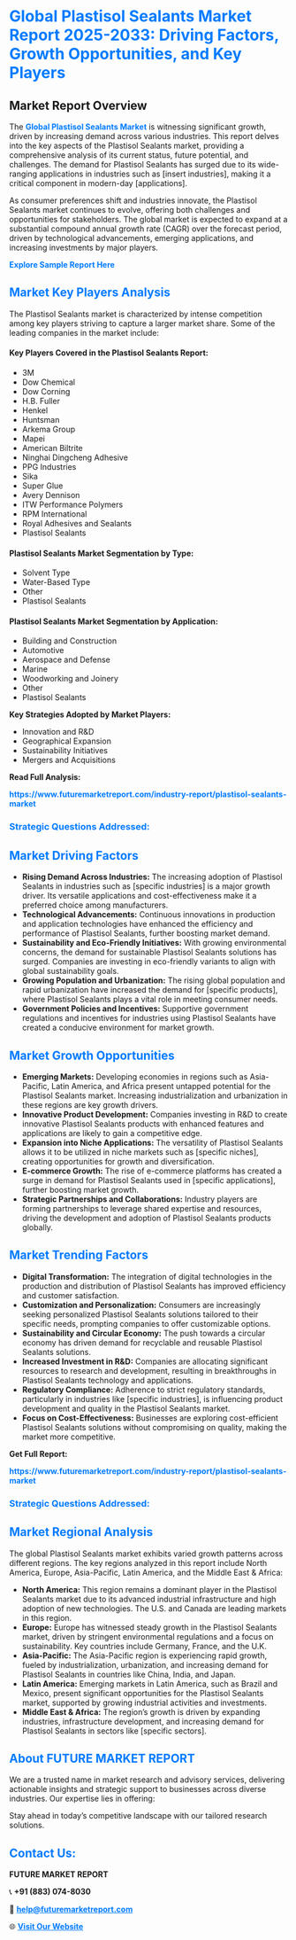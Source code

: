 <h1 style="color: #007BFF;">Global Plastisol Sealants Market Report 2025-2033: Driving Factors, Growth Opportunities, and Key Players</h1>

<section id="overview">
<h2>Market Report Overview</h2>
<p>The <a href="https://www.futuremarketreport.com/industry-report/plastisol-sealants-market" style="color: #007BFF; text-decoration: none;"><strong>Global Plastisol Sealants Market</strong></a> is witnessing significant growth, driven by increasing demand across various industries. This report delves into the key aspects of the Plastisol Sealants market, providing a comprehensive analysis of its current status, future potential, and challenges. The demand for Plastisol Sealants has surged due to its wide-ranging applications in industries such as [insert industries], making it a critical component in modern-day [applications].</p>
<p>As consumer preferences shift and industries innovate, the Plastisol Sealants market continues to evolve, offering both challenges and opportunities for stakeholders. The global market is expected to expand at a substantial compound annual growth rate (CAGR) over the forecast period, driven by technological advancements, emerging applications, and increasing investments by major players.</p>
</section>

<section id="overview">
<p><a href="https://www.futuremarketreport.com/request-sample/reportId=32807" style="color: #007BFF; text-decoration: none;"><strong>Explore Sample Report Here</strong></a></p>
</section>

<section id="key-players">
<h2 style="color: #007BFF;">Market Key Players Analysis</h2>
<p>The Plastisol Sealants market is characterized by intense competition among key players striving to capture a larger market share. Some of the leading companies in the market include:</p>
<h4>Key Players Covered in the Plastisol Sealants Report:</h4>
<ul><li>3M</li><li>Dow Chemical</li><li>Dow Corning</li><li>H.B. Fuller</li><li>Henkel</li><li>Huntsman</li><li>Arkema Group</li><li>Mapei</li><li>American Biltrite</li><li>Ninghai Dingcheng Adhesive</li><li>PPG Industries</li><li>Sika</li><li>Super Glue</li><li>Avery Dennison</li><li>ITW Performance Polymers</li><li>RPM International</li><li>Royal Adhesives and Sealants</li><li>Plastisol Sealants</li></ul>
<h4>Plastisol Sealants Market Segmentation by Type:</h4>
<ul><li>Solvent Type</li><li>Water-Based Type</li><li>Other</li><li>Plastisol Sealants</li></ul>

<h4>Plastisol Sealants Market Segmentation by Application:</h4>
<ul><li>Building and Construction</li><li>Automotive</li><li>Aerospace and Defense</li><li>Marine</li><li>Woodworking and Joinery</li><li>Other</li><li>Plastisol Sealants</li></ul>
<p><strong>Key Strategies Adopted by Market Players:</strong></p>
<ul>
<li>Innovation and R&D</li>
<li>Geographical Expansion</li>
<li>Sustainability Initiatives</li>
<li>Mergers and Acquisitions</li>
</ul>
</section>

<section>
<p><strong>Read Full Analysis: </strong></p><a href="https://www.futuremarketreport.com/industry-report/plastisol-sealants-market" style="color: #007BFF; text-decoration: none;"><strong>https://www.futuremarketreport.com/industry-report/plastisol-sealants-market</strong></a>
<h3 style="color: #007BFF;">Strategic Questions Addressed:</h3>
</section>

<section id="driving-factors">
<h2 style="color: #007BFF;">Market Driving Factors</h2>
<ul>
<li><strong>Rising Demand Across Industries:</strong> The increasing adoption of Plastisol Sealants in industries such as [specific industries] is a major growth driver. Its versatile applications and cost-effectiveness make it a preferred choice among manufacturers.</li>
<li><strong>Technological Advancements:</strong> Continuous innovations in production and application technologies have enhanced the efficiency and performance of Plastisol Sealants, further boosting market demand.</li>
<li><strong>Sustainability and Eco-Friendly Initiatives:</strong> With growing environmental concerns, the demand for sustainable Plastisol Sealants solutions has surged. Companies are investing in eco-friendly variants to align with global sustainability goals.</li>
<li><strong>Growing Population and Urbanization:</strong> The rising global population and rapid urbanization have increased the demand for [specific products], where Plastisol Sealants plays a vital role in meeting consumer needs.</li>
<li><strong>Government Policies and Incentives:</strong> Supportive government regulations and incentives for industries using Plastisol Sealants have created a conducive environment for market growth.</li>
</ul>
</section>

<section id="growth-opportunities">
<h2 style="color: #007BFF;">Market Growth Opportunities</h2>
<ul>
<li><strong>Emerging Markets:</strong> Developing economies in regions such as Asia-Pacific, Latin America, and Africa present untapped potential for the Plastisol Sealants market. Increasing industrialization and urbanization in these regions are key growth drivers.</li>
<li><strong>Innovative Product Development:</strong> Companies investing in R&D to create innovative Plastisol Sealants products with enhanced features and applications are likely to gain a competitive edge.</li>
<li><strong>Expansion into Niche Applications:</strong> The versatility of Plastisol Sealants allows it to be utilized in niche markets such as [specific niches], creating opportunities for growth and diversification.</li>
<li><strong>E-commerce Growth:</strong> The rise of e-commerce platforms has created a surge in demand for Plastisol Sealants used in [specific applications], further boosting market growth.</li>
<li><strong>Strategic Partnerships and Collaborations:</strong> Industry players are forming partnerships to leverage shared expertise and resources, driving the development and adoption of Plastisol Sealants products globally.</li>
</ul>
</section>

<section id="trending-factors">
<h2 style="color: #007BFF;">Market Trending Factors</h2>
<ul>
<li><strong>Digital Transformation:</strong> The integration of digital technologies in the production and distribution of Plastisol Sealants has improved efficiency and customer satisfaction.</li>
<li><strong>Customization and Personalization:</strong> Consumers are increasingly seeking personalized Plastisol Sealants solutions tailored to their specific needs, prompting companies to offer customizable options.</li>
<li><strong>Sustainability and Circular Economy:</strong> The push towards a circular economy has driven demand for recyclable and reusable Plastisol Sealants solutions.</li>
<li><strong>Increased Investment in R&D:</strong> Companies are allocating significant resources to research and development, resulting in breakthroughs in Plastisol Sealants technology and applications.</li>
<li><strong>Regulatory Compliance:</strong> Adherence to strict regulatory standards, particularly in industries like [specific industries], is influencing product development and quality in the Plastisol Sealants market.</li>
<li><strong>Focus on Cost-Effectiveness:</strong> Businesses are exploring cost-efficient Plastisol Sealants solutions without compromising on quality, making the market more competitive.</li>
</ul>
</section>

<section>
<p><strong>Get Full Report: </strong></p><a href="https://www.futuremarketreport.com/industry-report/plastisol-sealants-market" style="color: #007BFF; text-decoration: none;"><strong>https://www.futuremarketreport.com/industry-report/plastisol-sealants-market</strong></a>
<h3 style="color: #007BFF;">Strategic Questions Addressed:</h3>
</section>


<section id="regional-analysis">
<h2 style="color: #007BFF;">Market Regional Analysis</h2>
<p>The global Plastisol Sealants market exhibits varied growth patterns across different regions. The key regions analyzed in this report include North America, Europe, Asia-Pacific, Latin America, and the Middle East & Africa:</p>
<ul>
<li><strong>North America:</strong> This region remains a dominant player in the Plastisol Sealants market due to its advanced industrial infrastructure and high adoption of new technologies. The U.S. and Canada are leading markets in this region.</li>
<li><strong>Europe:</strong> Europe has witnessed steady growth in the Plastisol Sealants market, driven by stringent environmental regulations and a focus on sustainability. Key countries include Germany, France, and the U.K.</li>
<li><strong>Asia-Pacific:</strong> The Asia-Pacific region is experiencing rapid growth, fueled by industrialization, urbanization, and increasing demand for Plastisol Sealants in countries like China, India, and Japan.</li>
<li><strong>Latin America:</strong> Emerging markets in Latin America, such as Brazil and Mexico, present significant opportunities for the Plastisol Sealants market, supported by growing industrial activities and investments.</li>
<li><strong>Middle East & Africa:</strong> The region’s growth is driven by expanding industries, infrastructure development, and increasing demand for Plastisol Sealants in sectors like [specific sectors].</li>
</ul>
</section>

<footer>
<h2 style="color: #007BFF;">About FUTURE MARKET REPORT</h2>
<p>We are a trusted name in market research and advisory services, delivering actionable insights and strategic support to businesses across diverse industries. Our expertise lies in offering:</p>

<p>Stay ahead in today’s competitive landscape with our tailored research solutions.</p>

<h2 style="color: #007BFF;">Contact Us:</h2>
<p><strong>FUTURE MARKET REPORT</strong></p>
<p>📞 <strong>+91 (883) 074-8030</strong></p>
<p>📧 <strong><a href="mailto:help@futuremarketreport.com" style="color: #007BFF;">help@futuremarketreport.com</a></strong></p>
<p>🌐 <strong><a href="https://www.futuremarketreport.com/" style="color: #007BFF;">Visit Our Website</a></strong></p>
</footer>